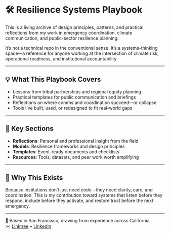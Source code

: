 # 🛠️ Resilience Systems Playbook

This is a living archive of design principles, patterns, and practical reflections from my work in emergency coordination, climate communication, and public-sector resilience planning.

It’s not a technical repo in the conventional sense. It’s a systems-thinking space—a reference for anyone working at the intersection of climate risk, operational readiness, and institutional accountability.

---

## 💡 What This Playbook Covers

- Lessons from tribal partnerships and regional equity planning  
- Practical templates for public communication and briefings  
- Reflections on where comms and coordination succeed—or collapse  
- Tools I’ve built, used, or redesigned to fit real-world gaps  

---

## 📂 Key Sections

- **Reflections**: Personal and professional insight from the field  
- **Models**: Resilience frameworks and design principles  
- **Templates**: Event-ready documents and checklists  
- **Resources**: Tools, datasets, and peer work worth amplifying  

---

## 🧭 Why This Exists

Because institutions don’t just need code—they need clarity, care, and coordination. This is my contribution toward systems that listen before they respond, include before they activate, and restore trust before the next emergency.

---

📍 Based in San Francisco, drawing from experience across California  
✉️ [Linktree](http://linktr.ee/GerryDWx) • [LinkedIn](https://www.linkedin.com/in/gerrydiazwx)
